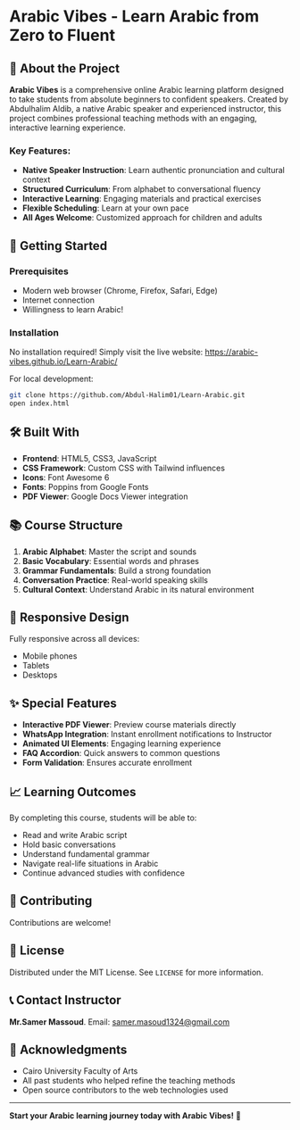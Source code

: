 # Arabic Vibes - Learn Arabic from Zero to Fluent

## 🌟 About the Project

**Arabic Vibes** is a comprehensive online Arabic learning platform designed to take students from absolute beginners to confident speakers. Created by Abdulhalim Aldib, a native Arabic speaker and experienced instructor, this project combines professional teaching methods with an engaging, interactive learning experience.

### Key Features:
- **Native Speaker Instruction**: Learn authentic pronunciation and cultural context
- **Structured Curriculum**: From alphabet to conversational fluency
- **Interactive Learning**: Engaging materials and practical exercises
- **Flexible Scheduling**: Learn at your own pace
- **All Ages Welcome**: Customized approach for children and adults

## 🚀 Getting Started

### Prerequisites
- Modern web browser (Chrome, Firefox, Safari, Edge)
- Internet connection
- Willingness to learn Arabic!

### Installation
No installation required! Simply visit the live website:
https://arabic-vibes.github.io/Learn-Arabic/


For local development:
```bash
git clone https://github.com/Abdul-Halim01/Learn-Arabic.git
open index.html
```

## 🛠️ Built With

- **Frontend**: HTML5, CSS3, JavaScript
- **CSS Framework**: Custom CSS with Tailwind influences
- **Icons**: Font Awesome 6
- **Fonts**: Poppins from Google Fonts
- **PDF Viewer**: Google Docs Viewer integration

## 📚 Course Structure

1. **Arabic Alphabet**: Master the script and sounds
2. **Basic Vocabulary**: Essential words and phrases
3. **Grammar Fundamentals**: Build a strong foundation
4. **Conversation Practice**: Real-world speaking skills
5. **Cultural Context**: Understand Arabic in its natural environment

## 📱 Responsive Design

Fully responsive across all devices:
- Mobile phones
- Tablets
- Desktops

## ✨ Special Features

- **Interactive PDF Viewer**: Preview course materials directly
- **WhatsApp Integration**: Instant enrollment notifications to Instructor
- **Animated UI Elements**: Engaging learning experience
- **FAQ Accordion**: Quick answers to common questions
- **Form Validation**: Ensures accurate enrollment

## 📈 Learning Outcomes

By completing this course, students will be able to:
- Read and write Arabic script
- Hold basic conversations
- Understand fundamental grammar
- Navigate real-life situations in Arabic
- Continue advanced studies with confidence

## 🤝 Contributing

Contributions are welcome!

## 📜 License

Distributed under the MIT License. See `LICENSE` for more information.

## 📞 Contact Instructor

**Mr.Samer Massoud**.
Email: samer.masoud1324@gmail.com

## 🙏 Acknowledgments

- Cairo University Faculty of Arts
- All past students who helped refine the teaching methods
- Open source contributors to the web technologies used

---

**Start your Arabic learning journey today with Arabic Vibes!** 🎉
